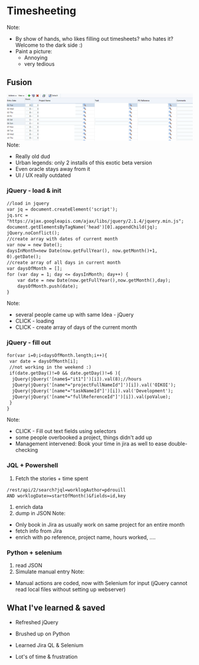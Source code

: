 # Timesheeting
Note:
* By show of hands, who likes filling out timesheets? who hates it? Welcome to the dark side :)
* Paint a picture:
  * Annoying
  * very tedious 


## Fusion
![alt text](../assets/fusion_zoom.png "Fusion")
Note:
* Really old dud
* Urban legends: only 2 installs of this exotic beta version
* Even oracle stays away from it
* UI / UX really outdated


### jQuery - load & init
```js[|1-5|6-14]
//load in jquery
var jq = document.createElement('script');
jq.src = "https://ajax.googleapis.com/ajax/libs/jquery/2.1.4/jquery.min.js";
document.getElementsByTagName('head')[0].appendChild(jq);
jQuery.noConflict();
//create array with dates of current month
var now = new Date();
daysInMonth=new Date(now.getFullYear(), now.getMonth()+1, 0).getDate();
//create array of all days in current month
var daysOfMonth = [];
for (var day = 1; day <= daysInMonth; day++) {
    var date = new Date(now.getFullYear(),now.getMonth(),day);
    daysOfMonth.push(date);
}
```
Note:
* several people came up with same Idea - jQuery
* CLICK - loading
* CLICK - create array of days of the current month


### jQuery - fill out
```js[|4-8]
for(var i=0;i<daysOfMonth.length;i++){
 var date = daysOfMonth[i];
 //not working in the weekend :)
 if(date.getDay()!=0 && date.getDay()!=6 ){
  jQuery(jQuery('[name$="it1"]')[i]).val(8);//hours
  jQuery(jQuery('[name*="projectFullNameId"]')[i]).val('OIKOI');
  jQuery(jQuery('[name*="taskNameId"]')[i]).val('Development');
  jQuery(jQuery('[name*="fullReferenceId"]')[i]).val(poValue);
 }
}
```
Note:
* CLICK - Fill out text fields using selectors
* some people overbooked a project, things didn't add up
* Management intervened: Book your time in jira as well to ease double-checking


### JQL + Powershell
1. Fetch the stories + time spent
  ```plaintext
/rest/api/2/search?jql=worklogAuthor=pdrouill
AND worklogDate>=startOfMonth()&fields=id,key
  ```
1. enrich data
1. dump in JSON
Note:
* Only book in Jira as usually work on same project for an entire month
* fetch info from Jira
* enrich with po reference, project name, hours worked, ....


### Python + selenium
1. read JSON
1. Simulate manual entry
Note:
* Manual actions are coded, now with Selenium for input (jQuery cannot read local files without setting up webserver)


## What I've learned & saved
* Refreshed jQuery
* Brushed up on Python
* Learned Jira QL & Selenium

* Lot's of time & frustration <!-- .element: class="fragment" data-fragment-index="1"  -->
